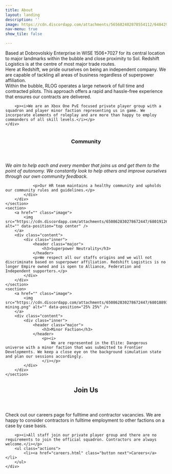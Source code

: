 ```yaml
---
title: About
layout: landing
description: ''
image: https://cdn.discordapp.com/attachments/565682402878554112/648429941834383370/24-11-2019_10-55-48-nzsvburm.png
nav-menu: true
show_tile: false

---
```


<!-- Main -->
<div id="main">

<!-- One -->
<section id="one">
	<div class="inner">
		<p>Based at Dobrovolskiy Enterprise in WISE 1506+7027 for its central location to major landmarks within the bubble and close proximity to Sol. Redshift Logistics is at the centre of most major trade routes. <br>Here at Redshift, we pride ourselves on being an independent company. We are capable of tackling all areas of business regardless of superpower affiliation. <br>Within the bubble, RLOG operates a large network of full time and contracted pilots. This approach offers a rapid and hassle-free experience that ensures our contracts are delivered.</p>

		<p><i>We are an Xbox One PvE focused private player group with a squadron and player minor faction representing us in game. We incorporate elements of roleplay and are more than happy to employ commanders of all skill levels.</i></p>
	</div>
</section>

<!-- Two -->
<section id="two" class="spotlights">
	<section>
		<a href="" class="image">
			<img src="https://cdn.discordapp.com/attachments/650862830278672447/680190507481038851/srv.png" alt="" data-position="center center" />
		</a>
		<div class="content">
			<div class="inner">
				<header class="major">
					<h3>Community</h3>
				</header>
				<p><i>We aim to help each and every member that joins us and get them to the point of autonomy. We constantly look to help others and improve ourselves through our own community feedback.</i></p>

				<p>Our HR team maintains a healthy community and upholds our community rules and guidelines.</p>
			</div>
		</div>
	</section>
	<section>
		<a href="" class="image">
			<img src="https://cdn.discordapp.com/attachments/650862830278672447/680191267904290897/impartial.png" alt="" data-position="top center" />
		</a>
		<div class="content">
			<div class="inner">
				<header class="major">
					<h3>Superpower Neutrality</h3>
				</header>
				<p>We respect all our staffs origins and we will not discriminate based on superpower affiliation. Redshift Logistics is no longer Empire owned and is open to Alliance, Federation and Independent supporters.</p>
			</div>
		</div>
	</section>
	<section>
		<a href="" class="image">
			<img src="https://cdn.discordapp.com/attachments/650862830278672447/680188936135376916/community-mining.png" alt="" data-position="25% 25%" />
		</a>
		<div class="content">
			<div class="inner">
				<header class="major">
					<h3>Minor Faction</h3>
				</header>
					<p><i>
						We are represented in the Elite: Dangerous universe with a minor faction that was submitted to Frontier Developments. We keep a close eye on the background simulation state and plan our sessions accordingly.
					</i></p>
			</div>
		</div>
	</section>
</section>

<!-- Three -->
<section id="three">
	<div class="inner">
		<header class="major">
			<h2>Join Us</h2>
		</header>
		<p>Check out our careers page for fulltime and contractor vacancies. We are happy to consider contractors in fulltime employment to other factions on a case by case basis.</p>

		<p><i>All staff join our private player group and there are no requirements to join the official squadron. Contractors are always welcome.</i></p>
		<ul class="actions">
			<li><a href="careers.html" class="button next">Careers</a></li>
		</ul>
	</div>
</section>

</div>
